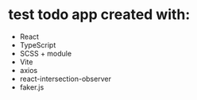 # test todo app created with:
- React
- TypeScript
- SCSS + module
- Vite
- axios
- react-intersection-observer
- faker.js
